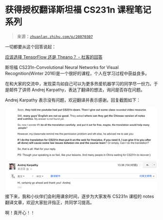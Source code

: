 # 获得授权翻译斯坦福 CS231n 课程笔记系列

> 来源：[`zhuanlan.zhihu.com/p/20870307`](https://zhuanlan.zhihu.com/p/20870307)

一切都要从这个回答说起：

[应该选择 TensorFlow 还是 Theano？ - 杜客的回答](https://www.zhihu.com/question/41907061/answer/99226587)

斯坦福 CS231n-Convolutional Neural Networks for Visual Recognition(Winter 2016)是一个很好的课程，个人在学习过程中获益良多。

在和大家的交流中，发现菜鸟如自己可以为更多热爱机器学习的同学尽一份力。于是邮件了讲师 Andrej Karpathy，表达了翻译的想法，询问是否存在问题。

Andrej Karpathy 表示没有问题，欢迎翻译并表示感谢。回复截图如下：

![](img/b90cd7cf10af6a8965f1620d858d607b_b.png)接下来，我和小伙伴们会利用课余时间，逐步为大家发布 CS231n 课程的 notes 翻译文章，欢迎大家批评指正，共同学习提高。

啊！真开心！！